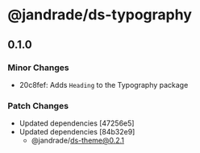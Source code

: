 # @jandrade/ds-typography

## 0.1.0

### Minor Changes

-   20c8fef: Adds `Heading` to the Typography package

### Patch Changes

-   Updated dependencies [47256e5]
-   Updated dependencies [84b32e9]
    -   @jandrade/ds-theme@0.2.1

